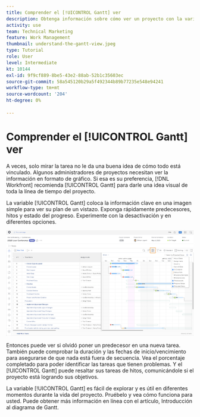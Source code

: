```yaml
---
title: Comprender el [!UICONTROL Gantt] ver
description: Obtenga información sobre cómo ver un proyecto con la variable [!UICONTROL Gantt] gráfico en [!DNL  Workfront].
activity: use
team: Technical Marketing
feature: Work Management
thumbnail: understand-the-gantt-view.jpeg
type: Tutorial
role: User
level: Intermediate
kt: 10144
exl-id: 9f9cf889-8be5-43e2-88ab-52b1c35603ec
source-git-commit: 58a545120b29a5f492344b89b77235e548e94241
workflow-type: tm+mt
source-wordcount: '204'
ht-degree: 0%

---
```


# Comprender el [!UICONTROL Gantt] ver

A veces, solo mirar la tarea no le da una buena idea de cómo todo está vinculado. Algunos administradores de proyectos necesitan ver la información en formato de gráfico. Si esa es su preferencia, [!DNL Workfront] recomienda [!UICONTROL Gantt] para darle una idea visual de toda la línea de tiempo del proyecto.

La variable [!UICONTROL Gantt] coloca la información clave en una imagen simple para ver su plan de un vistazo. Exponga rápidamente predecesores, hitos y estado del progreso. Experimente con la desactivación y en diferentes opciones.

![[!UICONTROL Gantt] gráfico](assets/planner-fund-gantt.png)

Entonces puede ver si olvidó poner un predecesor en una nueva tarea. También puede comprobar la duración y las fechas de inicio/vencimiento para asegurarse de que nada está fuera de secuencia. Vea el porcentaje completado para poder identificar las tareas que tienen problemas. Y el [!UICONTROL Gantt] puede resaltar sus tareas de hitos, comunicándole si el proyecto está logrando sus objetivos.

<!---
this paragraph needs an article URL
--->

La variable [!UICONTROL Gantt] es fácil de explorar y es útil en diferentes momentos durante la vida del proyecto. Pruébelo y vea cómo funciona para usted. Puede obtener más información en línea con el artículo, Introducción al diagrama de Gantt.

<!---
Getting started with the Gantt chart
Overview of the project critical path
--->
